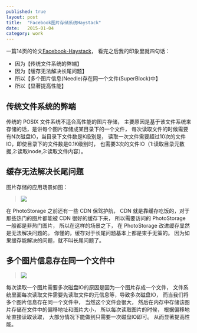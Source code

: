 ```yaml
---
published: true
layout: post
title:  "Facebook图片存储系统Haystack"
date:   2015-01-04
category: work
---
```


一篇14页的论文[Facebook-Haystack]，
看完之后我的印象里就四句话： 

+ 因为【传统文件系统的弊端】
+ 因为【缓存无法解决长尾问题】
+ 所以【多个图片信息(Needle)存在同一个文件(SuperBlock)中】
+ 所以【显著提高性能】

## 传统文件系统的弊端

传统的 POSIX 文件系统不适合高性能的图片存储，
主要原因是基于该文件系统来存储的话，是讲每个图片存储成某目录下的一个文件，
每次读取文件的时候需要有N次磁盘IO，当目录下文件数是K级别是，
读取一次文件需要超过10次的文件IO，即使目录下的文件数是0.1K级别时，
也需要3次的文件IO（1:读取目录元数据,2:读取inode,3:读取文件内容）。

## 缓存无法解决长尾问题

图片存储的应用场景如图：

> <img
src="/weedfs/2/57e1b0d39d/haystack-fig1.png"/>

在 PhotoStorage 之前还有一些 CDN 保驾护航，
CDN 就是靠缓存吃饭的，对于那些热门的图片都能被 CDN 很好的缓存下来，
所以需要访问的 PhotoStorage 一般都是非热门图片，
所以在这样的场景之下，
在 PhotoStorage 改进缓存显然是无法解决问题的。
你懂的，缓存对于长尾问题基本上都是束手无策的。
因为如果缓存能解决的问题，就不叫长尾问题了。


## 多个图片信息存在同一个文件中

> <img
src="/weedfs/2/588535155a/haystack-fig5.png"/>

每次读取一个图片需要多次磁盘IO的原因是因为一个图片存成一个文件，
文件系统里面每次读取文件需要先读取文件的元信息等，导致多次磁盘IO，
而当我们将多个图片信息存在同一个文件中，
当然这个文件会很大，
然后在内存中存储该图片存储在文件中的偏移地址和图片大小，
所以每次读取图片的时候，
根据偏移地址直接读取读取，
大部分情况下能做到只需要一次磁盘IO即可。
从而显著提高性能。

[Facebook-Haystack]:http://yanyiwu.com/weedfs/3/564fc3ddb0/Facebook-Haystack.pdf
